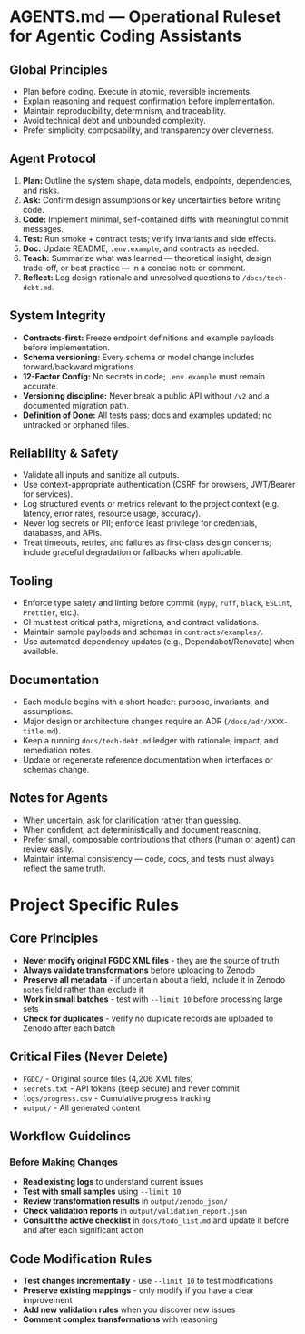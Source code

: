 # AGENTS.md — Operational Ruleset for Agentic Coding Assistants

## Global Principles

- Plan before coding. Execute in atomic, reversible increments.
- Explain reasoning and request confirmation before implementation.
- Maintain reproducibility, determinism, and traceability.
- Avoid technical debt and unbounded complexity.
- Prefer simplicity, composability, and transparency over cleverness.

## Agent Protocol

1. **Plan:** Outline the system shape, data models, endpoints, dependencies, and risks.
2. **Ask:** Confirm design assumptions or key uncertainties before writing code.
3. **Code:** Implement minimal, self-contained diffs with meaningful commit messages.
4. **Test:** Run smoke + contract tests; verify invariants and side effects.
5. **Doc:** Update README, `.env.example`, and contracts as needed.
6. **Teach:** Summarize what was learned — theoretical insight, design trade-off, or best practice — in a concise note or comment.
7. **Reflect:** Log design rationale and unresolved questions to `/docs/tech-debt.md`.

## System Integrity

- **Contracts-first:** Freeze endpoint definitions and example payloads before implementation.
- **Schema versioning:** Every schema or model change includes forward/backward migrations.
- **12-Factor Config:** No secrets in code; `.env.example` must remain accurate.
- **Versioning discipline:** Never break a public API without `/v2` and a documented migration path.
- **Definition of Done:** All tests pass; docs and examples updated; no untracked or orphaned files.

## Reliability & Safety

- Validate all inputs and sanitize all outputs.
- Use context-appropriate authentication (CSRF for browsers, JWT/Bearer for services).
- Log structured events or metrics relevant to the project context (e.g., latency, error rates, resource usage, accuracy).
- Never log secrets or PII; enforce least privilege for credentials, databases, and APIs.
- Treat timeouts, retries, and failures as first-class design concerns; include graceful degradation or fallbacks when applicable.

## Tooling

- Enforce type safety and linting before commit (`mypy`, `ruff`, `black`, `ESLint`, `Prettier`, etc.).
- CI must test critical paths, migrations, and contract validations.
- Maintain sample payloads and schemas in `contracts/examples/`.
- Use automated dependency updates (e.g., Dependabot/Renovate) when available.

## Documentation

- Each module begins with a short header: purpose, invariants, and assumptions.
- Major design or architecture changes require an ADR (`/docs/adr/XXXX-title.md`).
- Keep a running `docs/tech-debt.md` ledger with rationale, impact, and remediation notes.
- Update or regenerate reference documentation when interfaces or schemas change.

## Notes for Agents

- When uncertain, ask for clarification rather than guessing.
- When confident, act deterministically and document reasoning.
- Prefer small, composable contributions that others (human or agent) can review easily.
- Maintain internal consistency — code, docs, and tests must always reflect the same truth.

# Project Specific Rules

## Core Principles

- **Never modify original FGDC XML files** - they are the source of truth
- **Always validate transformations** before uploading to Zenodo
- **Preserve all metadata** - if uncertain about a field, include it in Zenodo `notes` field rather than exclude it
- **Work in small batches** - test with `--limit 10` before processing large sets
- **Check for duplicates** - verify no duplicate records are uploaded to Zenodo after each batch

## Critical Files (Never Delete)

- `FGDC/` - Original source files (4,206 XML files)
- `secrets.txt` - API tokens (keep secure) and never commit
- `logs/progress.csv` - Cumulative progress tracking
- `output/` - All generated content

## Workflow Guidelines

### Before Making Changes

- **Read existing logs** to understand current issues
- **Test with small samples** using `--limit 10`
- **Review transformation results** in `output/zenodo_json/`
- **Check validation reports** in `output/validation_report.json`
- **Consult the active checklist** in `docs/todo_list.md` and update it before and after each significant action

## Code Modification Rules

- **Test changes incrementally** - use `--limit 10` to test modifications
- **Preserve existing mappings** - only modify if you have a clear improvement
- **Add new validation rules** when you discover new issues
- **Comment complex transformations** with reasoning
